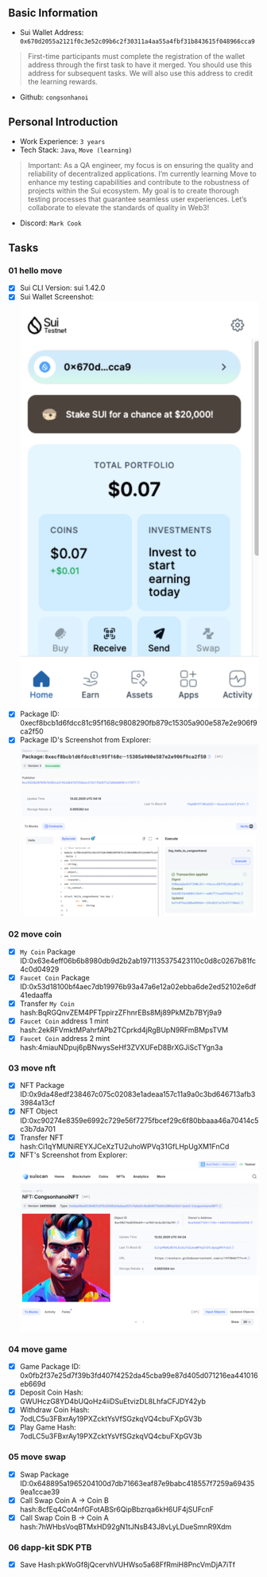 ## Basic Information
- Sui Wallet Address: `0x670d2055a2121f0c3e52c09b6c2f30311a4aa55a4fbf31b843615f048966cca9`
> First-time participants must complete the registration of the wallet address through the first task to have it merged. You should use this address for subsequent tasks. We will also use this address to credit the learning rewards.
- Github: `congsonhanoi`

## Personal Introduction
- Work Experience: `3 years`
- Tech Stack: `Java`, `Move (learning)`
> Important: As a QA engineer, my focus is on ensuring the quality and reliability of decentralized applications. I’m currently learning Move to enhance my testing capabilities and contribute to the robustness of projects within the Sui ecosystem. My goal is to create thorough testing processes that guarantee seamless user experiences. Let’s collaborate to elevate the standards of quality in Web3!
- Discord: `Mark Cook`

## Tasks

### 01 hello move
- [x] Sui CLI Version: sui 1.42.0
- [x] Sui Wallet Screenshot: ![](images/sui_wallet.png)
- [x] Package ID: 0xecf8bcb1d6fdcc81c95f168c9808290fb879c15305a900e587e2e906f9ca2f50
- [x] Package ID's Screenshot from Explorer: ![](images/packageid.png)

### 02 move coin
- [x] `My Coin` Package ID:0x63e4eff06b6b8980db9d2b2ab1971135375423110c0d8c0267b81fc4c0d04929
- [x] `Faucet Coin` Package ID:0x53d18100bf4aec7db19976b93a47a6e12a02ebba6de2ed52102e6df41edaaffa
- [x] Transfer `My Coin` hash:BqRGQnvZEM4PFTppirzZFhnrEBs8Mj89PkMZb7BYj9a9
- [x] `Faucet Coin` address 1 mint hash:2ekRFVmktMPahrfAPb2TCprkd4jRgBUpN9RFmBMpsTVM
- [x] `Faucet Coin` address 2 mint hash:4miauNDpuj6pBNwysSeHf3ZVXUFeD8BrXGJiScTYgn3a

### 03 move nft
- [x] NFT Package ID:0x9da48edf238467c075c02083e1adeaa157c11a9a0c3bd646713afb33984a13cf
- [x] NFT Object ID:0xc90274e8359e6992c729e56f7275fbcef29c6f80bbaaa46a70414c5c3b7da701
- [x] Transfer NFT hash:Ci1qYMUNiREYXJCeXzTU2uhoWPVq31GfLHpUgXM1FnCd
- [x] NFT's Screenshot from Explorer: ![](images/nft.png)

### 04 move game
- [x] Game Package ID: 0x0fb2f37e25d7f39b3fd407f4252da45cba99e87d405d071216ea441016eb669d
- [x] Deposit Coin Hash: GWUHczG8YD4bUQoHz4iiDSuEtvizDL8LhfaCFJDY42yb
- [x] Withdraw Coin Hash: 7odLC5u3FBxrAy19PXZcktYsVfSGzkqVQ4cbuFXpGV3b
- [x] Play Game Hash: 7odLC5u3FBxrAy19PXZcktYsVfSGzkqVQ4cbuFXpGV3b

### 05 move swap
- [x] Swap Package ID:0x648895a1965204100d7db71663eaf87e9babc418557f7259a694359ea1ccae39
- [x] Call Swap Coin A -> Coin B hash:8cfEq4Cot4nfGFotABSr6QipBbzrqa6kH6UF4jSUFcnF
- [x] Call Swap Coin B -> Coin A hash:7hWHbsVoqBTMxHD92gN1tJNsB43J8vLyLDueSmnR9Xdm

### 06 dapp-kit SDK PTB
- [x] Save Hash:pkWoGf8jQcervhVUHWso5a68FfRmiH8PncVmDjA7iTf
